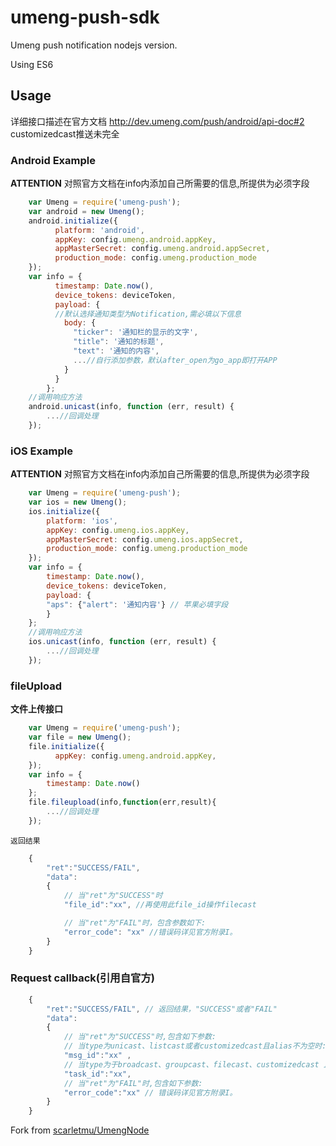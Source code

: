 # umeng-push-sdk
Umeng push notification nodejs version.

Using ES6

## Usage
详细接口描述在官方文档 http://dev.umeng.com/push/android/api-doc#2
customizedcast推送未完全
### Android Example
**ATTENTION** 对照官方文档在info内添加自己所需要的信息,所提供为必须字段
```js
	var Umeng = require('umeng-push');
	var android = new Umeng();
	android.initialize({
          platform: 'android',
          appKey: config.umeng.android.appKey,
          appMasterSecret: config.umeng.android.appSecret,
          production_mode: config.umeng.production_mode
    });
	var info = {
          timestamp: Date.now(),
          device_tokens: deviceToken,
          payload: {
		  //默认选择通知类型为Notification,需必填以下信息
            body: {
              "ticker": '通知栏的显示的文字',
              "title": '通知的标题',
              "text": '通知的内容',
			  ...//自行添加参数，默认after_open为go_app即打开APP		
            }
          }
        };
	//调用响应方法
	android.unicast(info, function (err, result) {
		...//回调处理					
    });
```	
### iOS Example
**ATTENTION** 对照官方文档在info内添加自己所需要的信息,所提供为必须字段
```js
	var Umeng = require('umeng-push');
	var ios = new Umeng();
	ios.initialize({
        platform: 'ios',
        appKey: config.umeng.ios.appKey,
        appMasterSecret: config.umeng.ios.appSecret,
        production_mode: config.umeng.production_mode
    });
	var info = {
        timestamp: Date.now(),
        device_tokens: deviceToken,
        payload: {
		"aps": {"alert": '通知内容'} // 苹果必填字段
		}
    };
	//调用响应方法
	ios.unicast(info, function (err, result) {
		...//回调处理					
    });
```
### fileUpload
**文件上传接口**
```js
	var Umeng = require('umeng-push');
	var file = new Umeng();
	file.initialize({
          appKey: config.umeng.android.appKey,
    });
	var info = {
        timestamp: Date.now()
    };
	file.fileupload(info,function(err,result){
		...//回调处理
	});
```	
	返回结果
```js
	{
		"ret":"SUCCESS/FAIL",
		"data": 
		{
			// 当"ret"为"SUCCESS"时
			"file_id":"xx", //再使用此file_id操作filecast

			// 当"ret"为"FAIL"时，包含参数如下:
			"error_code": "xx" //错误码详见官方附录I。
		}
	}
```
### Request callback(引用自官方)
```js
	{
		"ret":"SUCCESS/FAIL", // 返回结果，"SUCCESS"或者"FAIL"
		"data": 
		{
			// 当"ret"为"SUCCESS"时,包含如下参数:
			// 当type为unicast、listcast或者customizedcast且alias不为空时:
			"msg_id":"xx" ,
			// 当type为于broadcast、groupcast、filecast、customizedcast 且file_id不为空的情况(任务)
			"task_id":"xx",
			// 当"ret"为"FAIL"时,包含如下参数:
			"error_code":"xx" // 错误码详见官方附录I。
		}  
	}
```
Fork from [scarletmu/UmengNode](https://github.com/scarletmu/UmengNode)